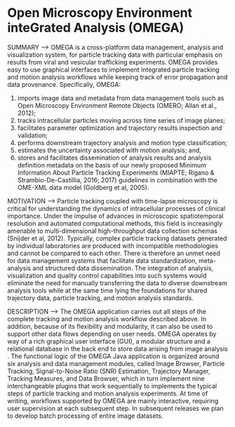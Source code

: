 Open Microscopy Environment inteGrated Analysis (OMEGA)
=====
SUMMARY -->
OMEGA is a cross-platform data management, analysis and visualization system, for particle tracking data with particular emphasis on results from viral and vesicular trafficking experiments. OMEGA provides easy to use graphical interfaces to implement integrated particle tracking and motion analysis workflows while keeping track of error propagation and data provenance. Specifically, OMEGA: 

1) imports image data and metadata from data management tools such as Open Microscopy Environment Remote Objects (OMERO; Allan et al., 2012); 
2) tracks intracellular particles moving across time series of image planes; 
3) facilitates parameter optimization and trajectory results inspection and validation; 
4) performs downstream trajectory analysis and motion type classification; 
5) estimates the uncertainty associated with motion analysis; and, 
6) stores and facilitates dissemination of analysis results and analysis definition metadata on the basis of our newly proposed Minimum Information About Particle Tracking Experiments (MIAPTE; Rigano & Strambio-De-Castillia, 2016; 2017) guidelines in combination with the OME-XML data model (Goldberg et al, 2005).

MOTIVATION -->
Particle tracking coupled with time-lapse microscopy is critical for understanding the dynamics of intracellular processes of clinical importance. Under the impulse of advances in microscopic spatiotemporal resolution and automated computational methods, this field is increasingly amenable to multi-dimensional high-throughput data collection schemas (Snijder et al, 2012). Typically, complex particle tracking datasets generated by individual laboratories are produced with incompatible methodologies and cannot be compared to each other. There is therefore an unmet need for data management systems that facilitate data standardization, meta-analysis and structured data dissemination. The integration of analysis, visualization and quality control capabilities into such systems would eliminate the need for manually transferring the data to diverse downstream analysis tools while at the same time lying the foundations for shared trajectory data, particle tracking, and motion analysis standards.

DESCRIPTION -->
The OMEGA application carries out all steps of the complete tracking and motion analysis workflow described above. In addition, because of its flexibility and modularity, it can also be used to support other data flows depending on user needs. OMEGA operates by way of a rich graphical user interface (GUI), a modular structure and a relational database in the back end to store data arising from image analysis . The functional logic of the OMEGA Java application is organized around six analysis and data management modules, called Image Browser, Particle Tracking, Signal-to-Noise Ratio (SNR) Estimation, Trajectory Manager, Tracking Measures, and Data Browser, which in turn implement nine interchangeable plugins that work sequentially to implements the typical steps of particle tracking and motion analysis experiments. At time of writing, workflows supported by OMEGA are mainly interactive, requiring user supervision at each subsequent step. In subsequent releases we plan to develop batch processing of entire image datasets. 
